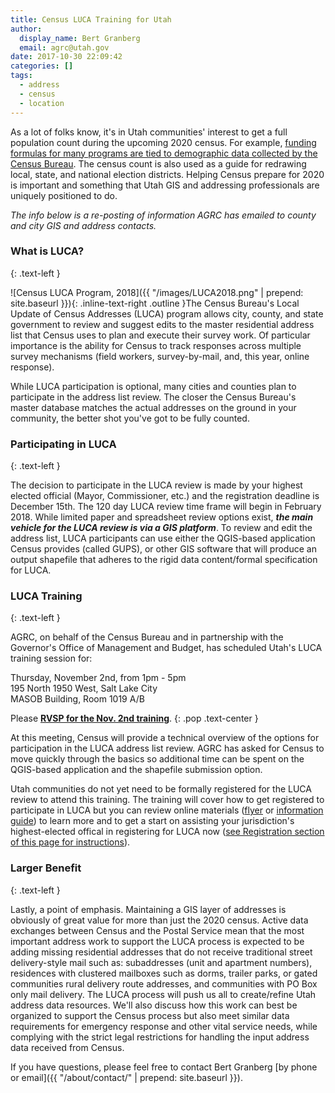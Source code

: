 ```yaml
---
title: Census LUCA Training for Utah
author:
  display_name: Bert Granberg
  email: agrc@utah.gov
date: 2017-10-30 22:09:42
categories: []
tags:
  - address
  - census
  - location
---
```

As a lot of folks know, it's in Utah communities' interest to get a full population count during the upcoming 2020 census. For example, [funding formulas for many programs are tied to demographic data collected by the Census Bureau](https://www.nsgic.org/gwu-counting-for-dollars--census-informed-federal-program-funding). The census count is also used as a guide for redrawing local, state, and national election districts. Helping Census prepare for 2020 is important and something that Utah GIS and addressing professionals are uniquely positioned to do.

_The info below is a re-posting of information AGRC has emailed to county and city GIS and address contacts._

### What is LUCA?
{: .text-left }

![Census LUCA Program, 2018]({{ "/images/LUCA2018.png" | prepend: site.baseurl }}){: .inline-text-right .outline }The Census Bureau's Local Update of Census Addresses (LUCA) program allows city, county, and state government to review and suggest edits to the master residential address list that Census uses to plan and execute their survey work. Of particular importance is the ability for Census to track responses across multiple survey mechanisms (field workers, survey-by-mail, and, this year, online response).

While LUCA participation is optional, many cities and counties plan to participate in the address list review. The closer the Census Bureau's master database matches the actual addresses on the ground in your community, the better shot you've got to be fully counted.

### Participating in LUCA
{: .text-left }

The decision to participate in the LUCA review is made by your highest elected official (Mayor, Commissioner, etc.) and the registration deadline is December 15th. The 120 day LUCA review time frame will begin in February 2018. While limited paper and spreadsheet review options exist, **_the main vehicle for the LUCA review is via a GIS platform_**.  To review and edit the address list, LUCA participants can use either the QGIS-based application Census provides (called GUPS), or other GIS software that will produce an output shapefile that adheres to the rigid data content/formal specification for LUCA.

### LUCA Training
{: .text-left }

AGRC, on behalf of the Census Bureau and in partnership with the Governor's Office of Management and Budget, has scheduled Utah's LUCA training session for:

  Thursday, November 2nd, from 1pm - 5pm  
  195 North 1950 West, Salt Lake City  
  MASOB Building, Room 1019 A/B  

Please **[RVSP for the Nov. 2nd training](https://docs.google.com/forms/d/e/1FAIpQLSczYHcjdbW33f-8VpnevDEq9rOL4V18astz6uU74VAUpXJFZg/viewform?usp=sf_link)**.
{: .pop .text-center }

At this meeting, Census will provide a technical overview of the options for participation in the LUCA address list review. AGRC has asked for Census to move quickly through the basics so additional time can be spent on the QGIS-based application and the shapefile submission option.

Utah communities do not yet need to be formally registered for the LUCA review to attend this training. The training will cover how to get registered to participate in LUCA but you can review online materials ([flyer](https://www2.census.gov/geo/pdfs/partnerships/luca/2020CensusLUCA_Flyer.pdf) or [information guide](https://www2.census.gov/geo/pdfs/partnerships/luca/2020LUCA_InfoGuide.pdf)) to learn more and to get a start on assisting your jurisdiction's highest-elected offical in registering for LUCA now ([see Registration section of this page for instructions](https://www.census.gov/geo/partnerships/luca.html)).

### Larger Benefit
{: .text-left }

Lastly, a point of emphasis. Maintaining a GIS layer of addresses is obviously of great value for more than just the 2020 census. Active data exchanges between Census and the Postal Service mean that the most important address work to support the LUCA process is expected to be adding missing residential addresses that do not receive traditional street delivery-style mail such as:
subaddresses (unit and apartment numbers), residences with clustered mailboxes such as dorms, trailer parks, or gated communities
rural delivery route addresses, and communities with PO Box only mail delivery.
The LUCA process will push us all to create/refine Utah address data resources. We'll also discuss how this work can best be organized to support the Census process but also meet similar data requirements for emergency response and other vital service needs, while complying with the strict legal restrictions for handling the input address data received from Census.

If you have questions, please feel free to contact Bert Granberg [by phone or email]({{ "/about/contact/" | prepend: site.baseurl }}).
